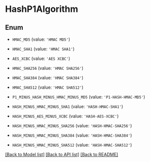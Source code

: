 # HashP1Algorithm


## Enum

* `HMAC_MD5` (value: `'HMAC MD5'`)

* `HMAC_SHA1` (value: `'HMAC SHA1'`)

* `AES_XCBC` (value: `'AES XCBC'`)

* `HMAC_SHA256` (value: `'HMAC SHA256'`)

* `HMAC_SHA384` (value: `'HMAC SHA384'`)

* `HMAC_SHA512` (value: `'HMAC SHA512'`)

* `P1_MINUS_HASH_MINUS_HMAC_MINUS_MD5` (value: `'P1-HASH-HMAC-MD5'`)

* `HASH_MINUS_HMAC_MINUS_SHA1` (value: `'HASH-HMAC-SHA1'`)

* `HASH_MINUS_AES_MINUS_XCBC` (value: `'HASH-AES-XCBC'`)

* `HASH_MINUS_HMAC_MINUS_SHA256` (value: `'HASH-HMAC-SHA256'`)

* `HASH_MINUS_HMAC_MINUS_SHA384` (value: `'HASH-HMAC-SHA384'`)

* `HASH_MINUS_HMAC_MINUS_SHA512` (value: `'HASH-HMAC-SHA512'`)

[[Back to Model list]](../README.md#documentation-for-models) [[Back to API list]](../README.md#documentation-for-api-endpoints) [[Back to README]](../README.md)


